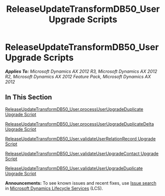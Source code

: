 ﻿---
title: ReleaseUpdateTransformDB50_User Upgrade Scripts
TOCTitle: ReleaseUpdateTransformDB50_User Upgrade Scripts
ms:assetid: a00f12cf-1ab3-4b0d-9a3c-49004f0d80e5
ms:mtpsurl: https://msdn.microsoft.com/en-us/library/JJ736696(v=AX.60)
ms:contentKeyID: 49710128
ms.date: 05/18/2015
mtps_version: v=AX.60
---

# ReleaseUpdateTransformDB50\_User Upgrade Scripts 


_**Applies To:** Microsoft Dynamics AX 2012 R3, Microsoft Dynamics AX 2012 R2, Microsoft Dynamics AX 2012 Feature Pack, Microsoft Dynamics AX 2012_

## In This Section

[ReleaseUpdateTransformDB50\_User.processUserUpgradeDuplicate Upgrade Script](releaseupdatetransformdb50-user-processuserupgradeduplicate-upgrade-script.md)

[ReleaseUpdateTransformDB50\_User.processUserUpgradeDuplicateDelta Upgrade Script](releaseupdatetransformdb50-user-processuserupgradeduplicatedelta-upgrade-script.md)

[ReleaseUpdateTransformDB50\_User.validateUserRelationRecord Upgrade Script](releaseupdatetransformdb50-user-validateuserrelationrecord-upgrade-script.md)

[ReleaseUpdateTransformDB50\_User.validateUserUpgradeContact Upgrade Script](releaseupdatetransformdb50-user-validateuserupgradecontact-upgrade-script.md)

[ReleaseUpdateTransformDB50\_User.validateUserUpgradeDuplicate Upgrade Script](releaseupdatetransformdb50-user-validateuserupgradeduplicate-upgrade-script.md)

  
**Announcements:** To see known issues and recent fixes, use [Issue search](http://go.microsoft.com/fwlink/?linkid=389258) in [Microsoft Dynamics Lifecycle Services](http://go.microsoft.com/fwlink/?linkid=306505) (LCS).

